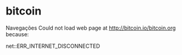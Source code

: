 # bitcoin
Navegações
Could not load web page at http://bitcoin.io/bitcoin.org because:

 net::ERR_INTERNET_DISCONNECTED
